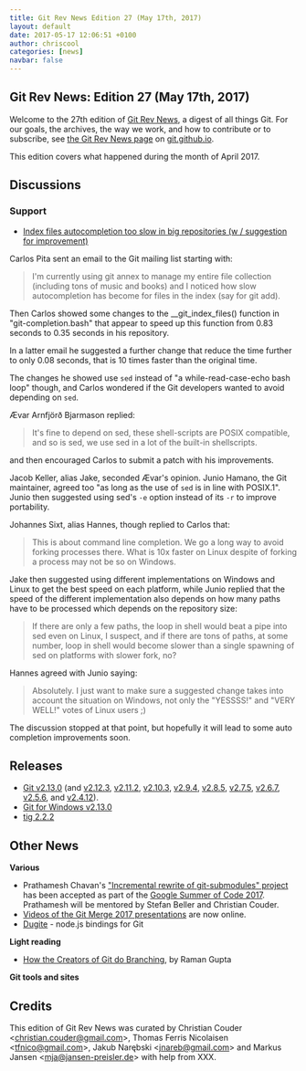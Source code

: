 ```yaml
---
title: Git Rev News Edition 27 (May 17th, 2017)
layout: default
date: 2017-05-17 12:06:51 +0100
author: chriscool
categories: [news]
navbar: false
---
```


## Git Rev News: Edition 27 (May 17th, 2017)

Welcome to the 27th edition of [Git Rev News](https://git.github.io/rev_news/rev_news/),
a digest of all things Git. For our goals, the archives, the way we work, and how to contribute or to
subscribe, see [the Git Rev News page](https://git.github.io/rev_news/rev_news/) on [git.github.io](http://git.github.io).

This edition covers what happened during the month of April 2017.

## Discussions

<!---
### General
-->

<!---
### Reviews
-->


### Support

* [Index files autocompletion too slow in big repositories (w / suggestion for improvement)](http://public-inbox.org/git/CAELgYhf1s43p62t6W14S=nDt-O247cPqsPMUDfye1OTnDND3Gg@mail.gmail.com/)

Carlos Pita sent an email to the Git mailing list starting with:

> I'm currently using git annex to manage my entire file collection
> (including tons of music and books) and I noticed how slow
> autocompletion has become for files in the index (say for git add).

Then Carlos showed some changes to the __git_index_files() function in
"git-completion.bash" that appear to speed up this function from 0.83
seconds to 0.35 seconds in his repository.

In a latter email he suggested a further change that reduce the time
further to only 0.08 seconds, that is 10 times faster than the
original time.

The changes he showed use `sed` instead of "a while-read-case-echo
bash loop" though, and Carlos wondered if the Git developers wanted to
avoid depending on `sed`.

Ævar Arnfjörð Bjarmason replied:

> It's fine to depend on sed, these shell-scripts are POSIX compatible,
> and so is sed, we use sed in a lot of the built-in shellscripts.

and then encouraged Carlos to submit a patch with his improvements.

Jacob Keller, alias Jake, seconded Ævar's opinion. Junio Hamano, the
Git maintainer, agreed too "as long as the use of `sed` is in line
with POSIX.1". Junio then suggested using sed's `-e` option instead of
its `-r` to improve portability.

Johannes Sixt, alias Hannes, though replied to Carlos that:

> This is about command line completion. We go a long way to avoid forking
> processes there. What is 10x faster on Linux despite of forking a
> process may not be so on Windows.

Jake then suggested using different implementations on Windows and
Linux to get the best speed on each platform, while Junio replied that
the speed of the different implementation also depends on how many
paths have to be processed which depends on the repository size:

> If there are only a few paths, the loop in shell would beat a pipe
> into sed even on Linux, I suspect, and if there are tons of paths, at
> some number, loop in shell would become slower than a single spawning
> of sed on platforms with slower fork, no?

Hannes agreed with Junio saying:

> Absolutely. I just want to make sure a suggested change takes into
> account the situation on Windows, not only the "YESSSS!" and "VERY
> WELL!" votes of Linux users ;)

The discussion stopped at that point, but hopefully it will lead to
some auto completion improvements soon.

## Releases

* [Git v2.13.0](https://github.com/git/git/blob/v2.13.0/Documentation/RelNotes/2.13.0.txt) (and [v2.12.3](https://github.com/git/git/blob/v2.12.3/Documentation/RelNotes/2.12.3.txt), [v2.11.2](https://github.com/git/git/blob/v2.11.2/Documentation/RelNotes/2.11.2.txt), [v2.10.3](https://github.com/git/git/blob/v2.10.3/Documentation/RelNotes/2.10.3.txt), [v2.9.4](https://github.com/git/git/blob/v2.9.4/Documentation/RelNotes/2.9.4.txt), [v2.8.5](https://github.com/git/git/blob/v2.8.5/Documentation/RelNotes/2.8.5.txt), [v2.7.5](https://github.com/git/git/blob/v2.7.5/Documentation/RelNotes/2.7.5.txt), [v2.6.7](https://github.com/git/git/blob/v2.6.7/Documentation/RelNotes/2.6.7.txt), [v2.5.6](https://github.com/git/git/blob/v2.5.6/Documentation/RelNotes/2.5.6.txt), and [v2.4.12](https://github.com/git/git/blob/v2.4.12/Documentation/RelNotes/2.4.12.txt)).
* [Git for Windows v2.13.0](https://github.com/git-for-windows/git/releases/tag/v2.13.0.windows.1)
* [tig 2.2.2](https://public-inbox.org/git/CAFuPQ1KSfKT+UKEdjcQ60sWL-yBGPWUZxhAAQ1AdrAr=VMdGfQ@mail.gmail.com/t/#u)

## Other News

__Various__

* Prathamesh Chavan's ["Incremental rewrite of git-submodules" project](http://public-inbox.org/git/CAME+mvXtA6iZNfErTX5tYB-o-5xa1yesAG5h=iP_Z2_zL_kOnQ@mail.gmail.com/) has been accepted as part of the [Google Summer of Code 2017](https://developers.google.com/open-source/gsoc/). Prathamesh will be mentored by Stefan Beller and Christian Couder.
* [Videos of the Git Merge 2017 presentations](https://www.youtube.com/playlist?list=PL0lo9MOBetEGRAJzoTCdco_fOKDfhqaOY) are now online.
* [Dugite](https://github.com/desktop/dugite) - node.js bindings for Git

__Light reading__

* [How the Creators of Git do Branching](https://hackernoon.com/how-the-creators-of-git-do-branches-e6fcc57270fb), by Raman Gupta

__Git tools and sites__


## Credits

This edition of Git Rev News was curated by
Christian Couder &lt;<christian.couder@gmail.com>&gt;,
Thomas Ferris Nicolaisen &lt;<tfnico@gmail.com>&gt;,
Jakub Narębski &lt;<jnareb@gmail.com>&gt; and
Markus Jansen &lt;<mja@jansen-preisler.de>&gt;
with help from XXX.
